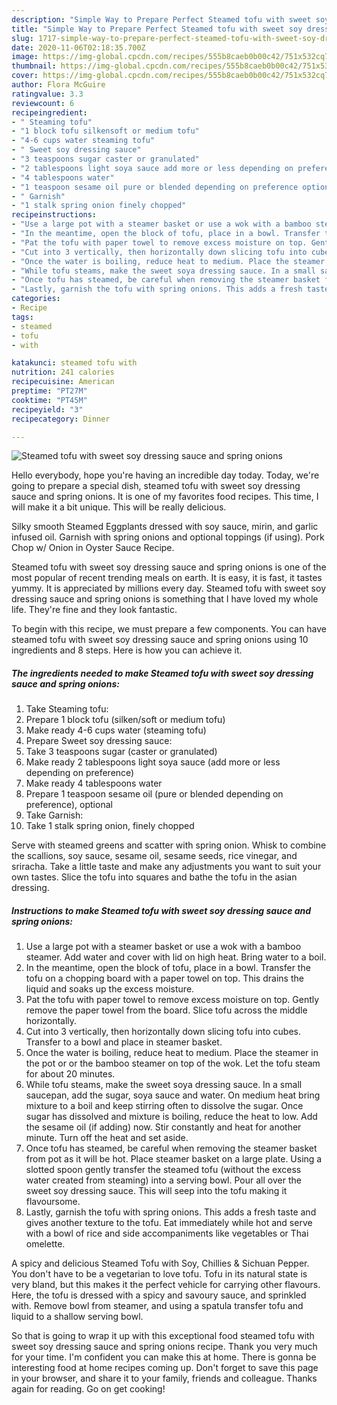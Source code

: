 ```yaml
---
description: "Simple Way to Prepare Perfect Steamed tofu with sweet soy dressing sauce and spring onions"
title: "Simple Way to Prepare Perfect Steamed tofu with sweet soy dressing sauce and spring onions"
slug: 1717-simple-way-to-prepare-perfect-steamed-tofu-with-sweet-soy-dressing-sauce-and-spring-onions
date: 2020-11-06T02:18:35.700Z
image: https://img-global.cpcdn.com/recipes/555b8caeb0b00c42/751x532cq70/steamed-tofu-with-sweet-soy-dressing-sauce-and-spring-onions-recipe-main-photo.jpg
thumbnail: https://img-global.cpcdn.com/recipes/555b8caeb0b00c42/751x532cq70/steamed-tofu-with-sweet-soy-dressing-sauce-and-spring-onions-recipe-main-photo.jpg
cover: https://img-global.cpcdn.com/recipes/555b8caeb0b00c42/751x532cq70/steamed-tofu-with-sweet-soy-dressing-sauce-and-spring-onions-recipe-main-photo.jpg
author: Flora McGuire
ratingvalue: 3.3
reviewcount: 6
recipeingredient:
- " Steaming tofu"
- "1 block tofu silkensoft or medium tofu"
- "4-6 cups water steaming tofu"
- " Sweet soy dressing sauce"
- "3 teaspoons sugar caster or granulated"
- "2 tablespoons light soya sauce add more or less depending on preference"
- "4 tablespoons water"
- "1 teaspoon sesame oil pure or blended depending on preference optional"
- " Garnish"
- "1 stalk spring onion finely chopped"
recipeinstructions:
- "Use a large pot with a steamer basket or use a wok with a bamboo steamer. Add water and cover with lid on high heat. Bring water to a boil."
- "In the meantime, open the block of tofu, place in a bowl. Transfer the tofu on a chopping board with a paper towel on top. This drains the liquid and soaks up the excess moisture."
- "Pat the tofu with paper towel to remove excess moisture on top. Gently remove the paper towel from the board. Slice tofu across the middle horizontally."
- "Cut into 3 vertically, then horizontally down slicing tofu into cubes. Transfer to a bowl and place in steamer basket."
- "Once the water is boiling, reduce heat to medium. Place the steamer in the pot or or the bamboo steamer on top of the wok. Let the tofu steam for about 20 minutes."
- "While tofu steams, make the sweet soya dressing sauce. In a small saucepan, add the sugar, soya sauce and water. On medium heat bring mixture to a boil and keep stirring often to dissolve the sugar. Once sugar has dissolved and mixture is boiling, reduce the heat to low. Add the sesame oil (if adding) now. Stir constantly and heat for another minute. Turn off the heat and set aside."
- "Once tofu has steamed, be careful when removing the steamer basket from pot as it will be hot. Place steamer basket on a large plate. Using a slotted spoon gently transfer the steamed tofu (without the excess water created from steaming) into a serving bowl. Pour all over the sweet soy dressing sauce. This will seep into the tofu making it flavoursome."
- "Lastly, garnish the tofu with spring onions. This adds a fresh taste and gives another texture to the tofu. Eat immediately while hot and serve with a bowl of rice and side accompaniments like vegetables or Thai omelette."
categories:
- Recipe
tags:
- steamed
- tofu
- with

katakunci: steamed tofu with 
nutrition: 241 calories
recipecuisine: American
preptime: "PT27M"
cooktime: "PT45M"
recipeyield: "3"
recipecategory: Dinner

---
```



![Steamed tofu with sweet soy dressing sauce and spring onions](https://img-global.cpcdn.com/recipes/555b8caeb0b00c42/751x532cq70/steamed-tofu-with-sweet-soy-dressing-sauce-and-spring-onions-recipe-main-photo.jpg)

Hello everybody, hope you're having an incredible day today. Today, we're going to prepare a special dish, steamed tofu with sweet soy dressing sauce and spring onions. It is one of my favorites food recipes. This time, I will make it a bit unique. This will be really delicious.

Silky smooth Steamed Eggplants dressed with soy sauce, mirin, and garlic infused oil. Garnish with spring onions and optional toppings (if using). Pork Chop w/ Onion in Oyster Sauce Recipe.

Steamed tofu with sweet soy dressing sauce and spring onions is one of the most popular of recent trending meals on earth. It is easy, it is fast, it tastes yummy. It is appreciated by millions every day. Steamed tofu with sweet soy dressing sauce and spring onions is something that I have loved my whole life. They're fine and they look fantastic.


To begin with this recipe, we must prepare a few components. You can have steamed tofu with sweet soy dressing sauce and spring onions using 10 ingredients and 8 steps. Here is how you can achieve it.

<!--inarticleads1-->

##### The ingredients needed to make Steamed tofu with sweet soy dressing sauce and spring onions:

1. Take  Steaming tofu:
1. Prepare 1 block tofu (silken/soft or medium tofu)
1. Make ready 4-6 cups water (steaming tofu)
1. Prepare  Sweet soy dressing sauce:
1. Take 3 teaspoons sugar (caster or granulated)
1. Make ready 2 tablespoons light soya sauce (add more or less depending on preference)
1. Make ready 4 tablespoons water
1. Prepare 1 teaspoon sesame oil (pure or blended depending on preference), optional
1. Take  Garnish:
1. Take 1 stalk spring onion, finely chopped


Serve with steamed greens and scatter with spring onion. Whisk to combine the scallions, soy sauce, sesame oil, sesame seeds, rice vinegar, and sriracha. Take a little taste and make any adjustments you want to suit your own tastes. Slice the tofu into squares and bathe the tofu in the asian dressing. 

<!--inarticleads2-->

##### Instructions to make Steamed tofu with sweet soy dressing sauce and spring onions:

1. Use a large pot with a steamer basket or use a wok with a bamboo steamer. Add water and cover with lid on high heat. Bring water to a boil.
1. In the meantime, open the block of tofu, place in a bowl. Transfer the tofu on a chopping board with a paper towel on top. This drains the liquid and soaks up the excess moisture.
1. Pat the tofu with paper towel to remove excess moisture on top. Gently remove the paper towel from the board. Slice tofu across the middle horizontally.
1. Cut into 3 vertically, then horizontally down slicing tofu into cubes. Transfer to a bowl and place in steamer basket.
1. Once the water is boiling, reduce heat to medium. Place the steamer in the pot or or the bamboo steamer on top of the wok. Let the tofu steam for about 20 minutes.
1. While tofu steams, make the sweet soya dressing sauce. In a small saucepan, add the sugar, soya sauce and water. On medium heat bring mixture to a boil and keep stirring often to dissolve the sugar. Once sugar has dissolved and mixture is boiling, reduce the heat to low. Add the sesame oil (if adding) now. Stir constantly and heat for another minute. Turn off the heat and set aside.
1. Once tofu has steamed, be careful when removing the steamer basket from pot as it will be hot. Place steamer basket on a large plate. Using a slotted spoon gently transfer the steamed tofu (without the excess water created from steaming) into a serving bowl. Pour all over the sweet soy dressing sauce. This will seep into the tofu making it flavoursome.
1. Lastly, garnish the tofu with spring onions. This adds a fresh taste and gives another texture to the tofu. Eat immediately while hot and serve with a bowl of rice and side accompaniments like vegetables or Thai omelette.


A spicy and delicious Steamed Tofu with Soy, Chillies &amp; Sichuan Pepper. You don&#39;t have to be a vegetarian to love tofu. Tofu in its natural state is very bland, but this makes it the perfect vehicle for carrying other flavours. Here, the tofu is dressed with a spicy and savoury sauce, and sprinkled with. Remove bowl from steamer, and using a spatula transfer tofu and liquid to a shallow serving bowl. 

So that is going to wrap it up with this exceptional food steamed tofu with sweet soy dressing sauce and spring onions recipe. Thank you very much for your time. I'm confident you can make this at home. There is gonna be interesting food at home recipes coming up. Don't forget to save this page in your browser, and share it to your family, friends and colleague. Thanks again for reading. Go on get cooking!

